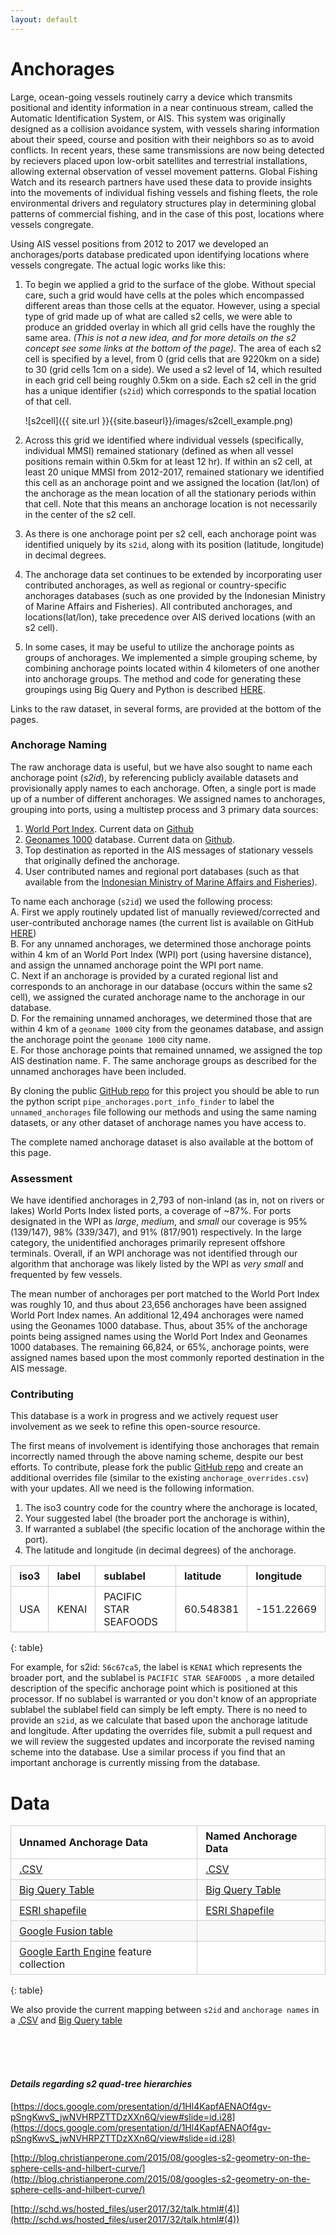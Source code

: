 ```yaml
---
layout: default
---
```


<style>
table {
  padding: 0; }
  table tr {
    border-top: 1px solid #cccccc;
    background-color: white;
    margin: 0;
    padding: 0; }
    table tr:nth-child(2n) {
      background-color: #f8f8f8; }
    table tr th {
      font-weight: bold;
      border: 1px solid #cccccc;
      text-align: left;
      margin: 0;
      padding: 6px 13px; }
    table tr td {
      border: 1px solid #cccccc;
      text-align: left;
      margin: 0;
      padding: 6px 13px; }
    table tr th :first-child, table tr td :first-child {
      margin-top: 0; }
    table tr th :last-child, table tr td :last-child {
      margin-bottom: 0; }
</style>

# Anchorages

Large, ocean-going vessels routinely carry a device which transmits positional and identity information in a near continuous stream, called the Automatic Identification System, or AIS. This system was originally designed as a collision avoidance system, with vessels sharing information about their speed, course and position with their neighbors so as to avoid conflicts. In recent years, these same transmissions are now being detected by recievers placed upon low-orbit satellites and terrestrial installations, allowing external observation of vessel movement patterns. Global Fishing Watch and its research partners have used these data to provide insights into the movements of individual fishing vessels and fishing fleets, the role environmental drivers and regulatory structures play in determining global patterns of commercial fishing, and in the case of this post, locations where vessels congregate.  
  
Using AIS vessel positions from 2012 to 2017 we developed an anchorages/ports database predicated upon identifying locations where vessels congregate. The actual logic works like this:
  
1. To begin we applied a grid to the surface of the globe. Without special care, such a grid would have cells at the poles which encompassed different areas than those cells at the equator. However, using a special type of grid made up of what are called s2 cells, we were able to produce an gridded overlay in which all grid cells have the roughly the same area. _(This is not a new idea, and for more details on the s2 concept see some links at the bottom of the page)_. The area of each s2 cell is specified by a level, from 0 (grid cells that are 9220km on a side) to 30 (grid cells 1cm on a side). We used a s2 level of 14, which resulted in each grid cell being roughly 0.5km on a side. Each s2 cell in the grid has a unique identifier (`s2id`) which corresponds to the spatial location of that cell.    
  
    ![s2cell]({{ site.url }}{{site.baseurl}}/images/s2cell_example.png)


2. Across this grid we identified where individual vessels (specifically, individual MMSI) remained stationary (defined as when all vessel positions remain within 0.5km for at least 12 hr). If within an s2 cell, at least 20 unique MMSI from 2012-2017, remained stationary we identified this cell as an anchorage point and we assigned the location (lat/lon) of the anchorage as the mean location of all the stationary periods within that cell. Note that this means an anchorage location is not necessarily in the center of the s2 cell. 
3. As there is one anchorage point per s2 cell, each anchorage point was identified uniquely by its `s2id`, along with its position (latitude, longitude) in decimal degrees.
4. The anchorage data set continues to be extended by incorporating user contributed anchorages, as well as regional or country-specific anchorages databases (such as one provided by the Indonesian Ministry of Marine Affairs and Fisheries). All contributed anchorages, and locations(lat/lon), take precedence over AIS derived locations (with an s2 cell).  
5. In some cases, it may be useful to utilize the anchorage points as groups of anchorages. We implemented a simple grouping scheme, by combining anchorage points located within 4 kilometers of one another into anchorage groups. The method and code for generating these groupings using Big Query and Python is described [HERE](https://github.com/GlobalFishingWatch/data-blog-code/blob/master/2017/11/AssigningAnchorageGroups.ipynb).

Links to the raw dataset, in several forms, are provided at the bottom of the pages.  

### Anchorage Naming

The raw anchorage data is useful, but we have also sought to name each anchorage point (_s2id_), by referencing publicly available datasets and provisionally apply names to each anchorage. Often, a single port is made up of a number of different anchorages. We assigned names to anchorages, grouping into ports, using a multistep process and 3 primary data sources:  

1. [World Port Index](http://msi.nga.mil/NGAPortal/MSI.portal?_nfpb=true&_pageLabel=msi_portal_page_62&pubCode=0015). Current data on [Github](https://github.com/GlobalFishingWatch/anchorages_pipeline/blob/master/pipe_anchorages/data/port_lists/WPI_ports.csv)
2. [Geonames 1000](http://download.geonames.org/export/dump/cities1000.zip) database. Current data on [Github](https://github.com/GlobalFishingWatch/anchorages_pipeline/blob/master/pipe_anchorages/data/port_lists/geonames_1000.csv).
3. Top destination as reported in the AIS messages of stationary vessels that originally defined the anchorage.
4. User contributed names and regional port databases (such as that available from the [Indonesian Ministry of Marine Affairs and Fisheries](http://pipp.djpt.kkp.go.id/)).

To name each anchorage (`s2id`) we used the following process:  
A. First we apply routinely updated list of manually reviewed/corrected and user-contributed anchorage names (the current list is available on GitHub [HERE](https://github.com/GlobalFishingWatch/anchorages_pipeline/blob/master/pipe_anchorages/data/port_lists/anchorage_overrides.csv))     
B. For any unnamed anchorages, we determined those anchorage points within 4 km of an World Port Index (WPI) port (using haversine distance), and assign the unnamed anchorage point the WPI port name.  
C. Next if an anchorage is provided by a curated regional list and corresponds to an anchorage in our database (occurs within the same s2 cell), we assigned the curated anchorage name to the anchorage in our database.  
D. For the remaining unnamed anchorages, we determined those that are within 4 km of a `geoname 1000` city from the geonames database, and assign the anchorage point the `geoname 1000` city name.  
E. For those anchorage points that remained unnamed, we assigned the top AIS destination name.
F. The same anchorage groups as described for the unnamed anchorages have been included.  
  
By cloning the public [GitHub repo](https://github.com/GlobalFishingWatch/anchorages_pipeline) for this project you should be able to run the python script `pipe_anchorages.port_info_finder` to label the `unnamed_anchorages` file following our methods and using the same naming datasets, or any other dataset of anchorage names you have access to.  

The complete named anchorage dataset is also available at the bottom of this page.
  

### Assessment
We have identified anchorages in 2,793 of non-inland (as in, not on rivers or lakes) World Ports Index listed ports, a coverage of ~87%. For ports designated in the WPI as *large*, *medium*, and *small* our coverage is 95% (139/147), 98% (339/347), and 91% (817/901) respectively. In the large category, the unidentified anchorages primarily represent offshore terminals. Overall, if an WPI anchorage was not identified through our algorithm that anchorage was likely listed by the WPI as _very small_ and frequented by few vessels.  

The mean number of anchorages per port matched to the World Port Index was roughly 10, and thus about 23,656 anchorages have been assigned World Port Index names. An additional 12,494 anchorages were named using the Geonames 1000 database. Thus, about 35% of the anchorage points being assigned names using the World Port Index and Geonames 1000 databases. The remaining 66,824, or 65%, anchorage points, were assigned names based upon the most commonly reported destination in the AIS message. 


### Contributing

This database is a work in progress and we actively request user involvement as we seek to refine this open-source resource.  

The first means of involvement is identifying those anchorages that remain incorrectly named through the above naming scheme, despite our best efforts.  To contribute, please fork the public [GitHub repo](https://github.com/GlobalFishingWatch/anchorages_pipeline) and create an additional overrides file (similar to the existing `anchorage_overrides.csv`) with your updates. All we need is the following information. 

1. The iso3 country code for the country where the anchorage is located,  
2. Your suggested label (the broader port the anchorage is within),  
3. If warranted a sublabel (the specific location of the anchorage within the port).  
4. The latitude and longitude (in decimal degrees) of the anchorage.  
  
| iso3 | label   |       sublabel      | latitude  | longitude  |
|------|---------|---------------------|-----------|------------|
| USA  |  KENAI  |PACIFIC STAR SEAFOODS| 60.548381 | -151.22669 |  
{: table}
  
  
For example, for s2id: `56c67ca5`, the label is `KENAI` which represents the broader port, and the sublabel is `PACIFIC STAR SEAFOODS `, a more detailed description of the specific anchorage point which is positioned at this processor. If no sublabel is warranted or you don't know of an appropriate sublabel the sublabel field can simply be left empty. There is no need to provide an `s2id`, as we calculate that based upon the anchorage latitude and longitude. After updating the overrides file, submit a pull request and we will review the suggested updates and incorporate the revised naming scheme into the database. Use a similar process if you find that an important anchorage is currently missing from the database.  
  

# Data  
  
  
| Unnamed Anchorage Data | Named Anchorage Data   |
|-----------------------|--------------------------|
|   [.CSV](https://storage.googleapis.com/gfw_public_data/unnamed_anchorages_csv_20171120.zip) | [.CSV](https://storage.googleapis.com/gfw_public_data/named_anchorages_csv_20171120.zip)|
[Big Query Table](https://bigquery.cloud.google.com/table/global-fishing-watch:gfw_public_data.unnamed_anchorages_20171120?pli=1)| [Big Query Table](https://bigquery.cloud.google.com/table/global-fishing-watch:gfw_public_data.named_anchorages_20171120?pli=1) |  
[ESRI shapefile](https://storage.googleapis.com/gfw_public_data/unnamed_anchorages_20171120_shp.zip) | [ESRI Shapefile](https://storage.googleapis.com/gfw_public_data/named_anchorages_20171120_shp.zip)| 
[Google Fusion table](https://fusiontables.google.com/data?docid=1ueDQbxhbMgakyPwWDLoCs9xhgEz1YtJqxhDrXUZz#map:id=3)  | | 
[Google Earth Engine](https://code.earthengine.google.com/3766c8b2d8008e823af9745ddd127480) feature collection  | |  
{: table}  
   
We also provide the current mapping between `s2id` and `anchorage names`  in a
[.CSV](https://storage.googleapis.com/gfw_public_data/s2id_label_mapping_20171120_csv.zip) and 
[Big Query table](https://bigquery.cloud.google.com/table/global-fishing-watch:gfw_public_data.s2id_anchoragename_map_20171120?pli=1&tab=schema)  
  
 <br>
 <br>
 <br> 
  
#### _Details regarding s2 quad-tree hierarchies_

[https://docs.google.com/presentation/d/1Hl4KapfAENAOf4gv-pSngKwvS_jwNVHRPZTTDzXXn6Q/view#slide=id.i28](https://docs.google.com/presentation/d/1Hl4KapfAENAOf4gv-pSngKwvS_jwNVHRPZTTDzXXn6Q/view#slide=id.i28)

[http://blog.christianperone.com/2015/08/googles-s2-geometry-on-the-sphere-cells-and-hilbert-curve/](http://blog.christianperone.com/2015/08/googles-s2-geometry-on-the-sphere-cells-and-hilbert-curve/)

[http://schd.ws/hosted_files/user2017/32/talk.html#(4)](http://schd.ws/hosted_files/user2017/32/talk.html#(4))